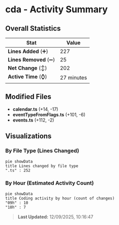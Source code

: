 # cda - Activity Summary 

## Overall Statistics

| Stat                   | Value                                                             |
| ---------------------- | ----------------------------------------------------------------- |
| **Lines Added** (➕)   | 227                                          |
| **Lines Removed** (➖) | 25                                        |
| **Net Change** (↕)    | 202                |
| **Active Time** (⌚)   | 27 minutes |


## Modified Files
- **calendar.ts** (+14, -17)
- **eventTypeFromFlags.ts** (+101, -6)
- **events.ts** (+112, -2)

## Visualizations

### By File Type (Lines Changed)

```mermaid
pie showData
title Lines changed by file type
".ts" : 252
```

### By Hour (Estimated Activity Count)

```mermaid
pie showData
title Coding activity by hour (count of changes)
"09h" : 10
"10h" : 7
```


> **Last Updated:** 12/09/2025, 10:16:47